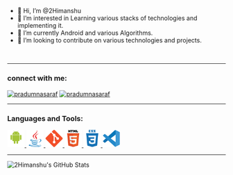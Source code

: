 - 👋 Hi, I’m @2Himanshu
- 👀 I’m interested in Learning various stacks of technologies and implementing it.
- 🌱 I’m currently Android and various Algorithms.
- 💞️ I’m looking to contribute on various technologies and projects.

<!---
2Himanshu/2Himanshu is a ✨ special ✨ repository because its `README.md` (this file) appears on your GitHub profile.
You can click the Preview link to take a look at your changes.
--->


<br />

------------

### connect with me:
<p>
<a href="https://www.linkedin.com/in/himanshu-yadav-669569198/" target="blank"><img align="center" src="https://raw.githubusercontent.com/rahuldkjain/github-profile-readme-generator/master/src/images/icons/Social/linked-in-alt.svg" alt="pradumnasaraf" height="30" width="40" /></a>
<a href="https://www.hackerrank.com/himanshu31072001" target="blank"><img align="center" src="https://raw.githubusercontent.com/rahuldkjain/github-profile-readme-generator/master/src/images/icons/Social/hackerrank.svg" alt="pradumnasaraf" height="30" width="40" /></a>
</p>

------------
<h3 align="left">Languages and Tools:</h3>
<p align="left"> 

<a href="https://developer.android.com" target="_blank"> <img src="https://raw.githubusercontent.com/devicons/devicon/master/icons/android/android-original-wordmark.svg" alt="android" width="40" height="40"/> </a>  <a href="https://www.java.com/en/download/help/whatis_java.html" target="_blank"> <img src="https://raw.githubusercontent.com/devicons/devicon/master/icons/java/java-original.svg" alt="java" width="40" height="40"/> </a> <a href="https://git-scm.com/" target="_blank"> <img src= "https://raw.githubusercontent.com/devicons/devicon/master/icons/git/git-original.svg" alt="git" width="40" height="40"/> </a><a href="https://www.w3schools.com/html/" target="_blank"> <img src="https://raw.githubusercontent.com/devicons/devicon/master/icons/html5/html5-original-wordmark.svg" alt="html5" width="40" height="40"/> </a>  <a href="https://www.w3schools.com/css/" target="_blank"> <img src="https://raw.githubusercontent.com/devicons/devicon/master/icons/css3/css3-plain-wordmark.svg" alt="css" width="40" height="40"/></a><a href="https://code.visualstudio.com/" target="_blank"> <img src= "https://raw.githubusercontent.com/devicons/devicon/master/icons/vscode/vscode-original.svg" alt="VS Code" width="40" height="40"/> </a></p>


------------

  <img align="left" alt="2Himanshu's GitHub Stats" src="https://github-readme-stats.vercel.app/api?username=2Himanshu&show_icons=true&hide_border=true" />

